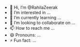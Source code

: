 - 👋 Hi, I’m @RahilaZeerak
- 👀 I’m interested in ...
- 🌱 I’m currently learning ...
- 💞️ I’m looking to collaborate on ...
- 📫 How to reach me ...
- 😄 Pronouns: ...
- ⚡ Fun fact: ...

<!---
RahilaZeerak/RahilaZeerak is a ✨ special ✨ repository because its `README.md` (this file) appears on your GitHub profile.
You can click the Preview link to take a look at your changes.
--->
